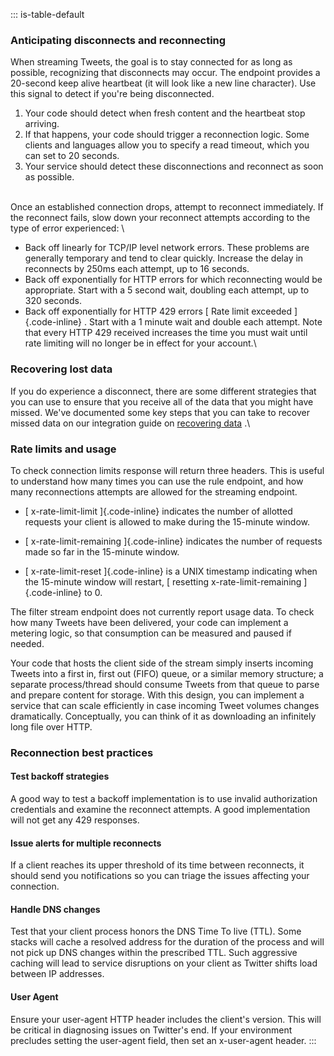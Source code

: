 ::: is-table-default
### Anticipating disconnects and reconnecting

When streaming Tweets, the goal is to stay connected for as long as
possible, recognizing that disconnects may occur. The endpoint provides
a 20-second keep alive heartbeat (it will look like a new line
character). Use this signal to detect if you're being disconnected.

1.  Your code should detect when fresh content and the heartbeat stop
    arriving.
2.  If that happens, your code should trigger a reconnection logic. Some
    clients and languages allow you to specify a read timeout, which you
    can set to 20 seconds.
3.  Your service should detect these disconnections and reconnect as
    soon as possible.

\
Once an established connection drops, attempt to reconnect immediately.
If the reconnect fails, slow down your reconnect attempts according to
the type of error experienced: \

-   Back off linearly for TCP/IP level network errors. These problems
    are generally temporary and tend to clear quickly. Increase the
    delay in reconnects by 250ms each attempt, up to 16 seconds.
-   Back off exponentially for HTTP errors for which reconnecting would
    be appropriate. Start with a 5 second wait, doubling each attempt,
    up to 320 seconds.
-   Back off exponentially for HTTP 429 errors [ Rate limit exceeded
    ]{.code-inline} . Start with a 1 minute wait and double each
    attempt. Note that every HTTP 429 received increases the time you
    must wait until rate limiting will no longer be in effect for your
    account.\

### Recovering lost data

If you do experience a disconnect, there are some different strategies
that you can use to ensure that you receive all of the data that you
might have missed. We\'ve documented some key steps that you can take to
recover missed data on our integration guide on [recovering
data](/en/docs/twitter-api/tweets/filtered-stream/integrate/content/developer-twitter/en/docs/twitter-api/tweets/filtered-stream/integrate/recovering-from-a-disconnection)
.\

### Rate limits and usage

To check connection limits response will return three headers. This is
useful to understand how many times you can use the rule endpoint, and
how many reconnections attempts are allowed for the streaming endpoint.

-   [ x-rate-limit-limit ]{.code-inline} indicates the number of
    allotted requests your client is allowed to make during the
    15-minute window.

-   [ x-rate-limit-remaining ]{.code-inline} indicates the number of
    requests made so far in the 15-minute window.

-   [ x-rate-limit-reset ]{.code-inline} is a UNIX timestamp indicating
    when the 15-minute window will restart, [ resetting
    x-rate-limit-remaining ]{.code-inline} to 0.

The filter stream endpoint does not currently report usage data. To
check how many Tweets have been delivered, your code can implement a
metering logic, so that consumption can be measured and paused if
needed.

Your code that hosts the client side of the stream simply inserts
incoming Tweets into a first in, first out (FIFO) queue, or a similar
memory structure; a separate process/thread should consume Tweets from
that queue to parse and prepare content for storage. With this design,
you can implement a service that can scale efficiently in case incoming
Tweet volumes changes dramatically. Conceptually, you can think of it as
downloading an infinitely long file over HTTP.

### Reconnection best practices

#### Test backoff strategies

A good way to test a backoff implementation is to use invalid
authorization credentials and examine the reconnect attempts. A good
implementation will not get any 429 responses.

#### Issue alerts for multiple reconnects

If a client reaches its upper threshold of its time between reconnects,
it should send you notifications so you can triage the issues affecting
your connection.

#### Handle DNS changes

Test that your client process honors the DNS Time To live (TTL). Some
stacks will cache a resolved address for the duration of the process and
will not pick up DNS changes within the prescribed TTL. Such aggressive
caching will lead to service disruptions on your client as Twitter
shifts load between IP addresses.

#### User Agent

Ensure your user-agent HTTP header includes the client's version. This
will be critical in diagnosing issues on Twitter's end. If your
environment precludes setting the user-agent field, then set an
x-user-agent header.
:::
